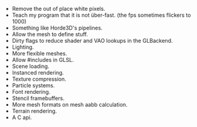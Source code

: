 - Remove the out of place white pixels.
- Teach my program that it is not über-fast. (the fps sometimes flickers to 1000)
- Something like Horde3D's pipelines.
- Allow the mesh to define stuff.
- Dirty flags to reduce shader and VAO lookups in the GLBackend.
- Lighting.
- More flexible meshes.
- Allow #includes in GLSL.
- Scene loading.
- Instanced rendering.
- Texture compression.
- Particle systems.
- Font rendering.
- Stencil framebuffers.
- More mesh formats on mesh aabb calculation.
- Terrain rendering.
- A C api.
